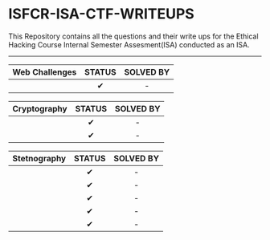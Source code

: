 # ISFCR-ISA-CTF-WRITEUPS

This Repository contains all the questions and their write ups for the Ethical Hacking Course Internal Semester Assesment(ISA) conducted as an ISA.
<hr>

|                    Web Challenges                    | STATUS | SOLVED BY |
|:---------------------------------------------------------:|:------:|:---------:|
|  |   ✔    | -|

|                       Cryptography                      | STATUS | SOLVED BY |
|:----------------------------------------------------------|:------:|:---------:|
| |     ✔   |-|
|      |  ✔  | - |



|                     Stetnography                     | STATUS | SOLVED BY |
|:----------------------------------------------------------------------------|:------:|:---------:|
|              |   ✔   |-  |
|                         |   ✔   |  -  |
|               |   ✔   | -  |
| |   ✔   |  -  |
|      |   ✔   | -  |


